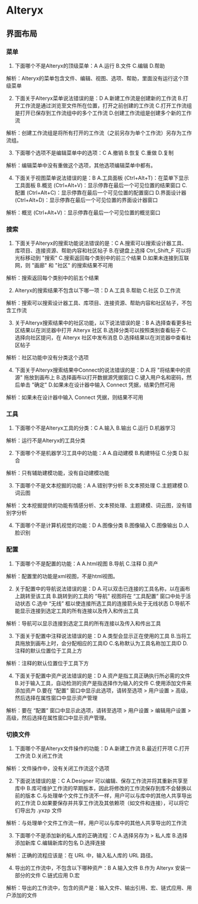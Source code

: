 # Alteryx 

## 界面布局 

### 菜单 
1. 下面哪个不是Alteryx的顶级菜单：A
    A.运行
    B.文件
    C.编辑
    D.帮助

解析：Alteryx的菜单包含文件、编辑、视图、选项、帮助，里面没有运行这个顶级菜单

2. 下面关于Alteryx菜单说法错误的是：D
    A.新建工作流是创建新的工作流
    B.打开工作流是通过浏览至文件所在位置，打开之前创建的工作流
    C.打开工作流组是打开已保存到工作流组中的多个工作流
    D.创建工作流组是创建多个新的工作流

解析：创建工作流组是将所有打开的工作流（之前另存为单个工作流）另存为工作流组。

3. 下面哪个选项不是编辑菜单中的选项：C
    A.撤销
    B.恢复
    C.重做
    D.复制

解析：编辑菜单中没有重做这个选项，其他选项编辑菜单中都有。

4. 下面关于视图菜单说法错误的是：B
    A.工具面板 (Ctrl+Alt+T)：在菜单下显示工具面板
    B.概览 (Ctrl+Alt+V)：显示停靠在最后一个可见位置的结果窗口
    C.配置 (Ctrl+Alt+C)：显示停靠在最后一个可见位置的配置窗口
    D.界面设计器 (Ctrl+Alt+D)：显示停靠在最后一个可见位置的界面设计器窗口

解析：概览 (Ctrl+Alt+V)：显示停靠在最后一个可见位置的概览窗口

### 搜索 

1. 下面关于Alteryx的搜索功能说法错误的是：C
    A.搜索可以搜索设计器工具、库项目、连接资源、帮助内容和社区帖子
    B.在键盘上选择 Ctrl_Shift_F 可以将光标移动到 "搜索"
    C.搜索返回每个类别中的前三个结果
    D.如果未连接到互联网，则 "画廊" 和 "社区" 的搜索结果不可用

解析：搜索返回每个类别中的前五个结果

2. Alteryx的搜索结果不包含以下哪一项：D
    A.工具
    B.帮助
    C.社区
    D.工作流

解析：搜索可以搜索设计器工具、库项目、连接资源、帮助内容和社区帖子，不包含工作流

3. 关于Alteryx搜索结果中的社区功能，以下说法错误的是：B
    A.选择查看更多社区结果以在浏览器中打开 Alteryx 社区
    B.选择分类可以按照类别查看贴子
    C.选择向社区提问，在 Alteryx 社区中发布消息
    D.选择结果以在浏览器中查看社区帖子

解析：社区功能中没有分类这个选项

4. 下面关于Alteryx搜索结果中Connect的说法错误的是：D
    A.将 "将结果中的资源" 拖放到画布上
    B.选择画布以打开数据源凭据窗口
    C.键入用户名和密码，然后单击 "确定"
    D.如果未在设计器中输入 Connect 凭据，结果仍然可用

解析：如果未在设计器中输入 Connect 凭据，则结果不可用

### 工具 

1. 下面哪个不是Alteryx工具的分类：C
    A.输入
    B.输出
    C.运行
    D.机器学习

解析：运行不是Alteryx的工具分类

2. 下面哪个不是机器学习工具中的功能：A
    A.自动建模
    B.构建特征
    C.分类
    D.拟合

解析：只有辅助建模功能，没有自动建模功能

3. 下面哪个不是文本挖掘的功能：A
    A.错别字分析
    B.文本预处理
    C.主题建模
    D.词云图

解析：文本挖掘提供的功能有情感分析、文本预处理、主题建模、词云图，没有错别字分析

4. 下面哪个不是计算机视觉的功能：D
    A.图像分类
    B.图像输入
    C.图像输出
    D.人脸识别

### 配置 

1. 下面哪个不是配置的功能：A
    A.html视图
    B.导航
    C.注释
    D.资产

解析：配置里的功能是xml视图，不是html视图。

2. 关于配置中的导航说法错误的是：D
    A.可以双击已连接的工具名称，以在画布上跳转至该工具
    B.跳转到的工具的 “导航” 视图将在 “工具配置” 窗口中处于活动状态
    C.选中 “无线” 框以使连接所选工具的连接箭头处于无线状态
    D.导航不能显示连接到选定工具的所有连接以及传入和传出工具

解析：导航可以显示连接到选定工具的所有连接以及传入和传出工具

3. 下面关于配置中注释说法错误的是：D
    A.类型会显示正在使用的工具
    B.当将工具拖放到画布上时，会分配相应的工具ID
    C.名称默认为工具名称加工具ID
    D.注释的默认位置位于工具上方

解析：注释的默认位置位于工具下方

4. 下面关于配置中资产说法错误的是：D
    A.资产是指工具正确执行所必需的文件
    B.对于输入工具，自动检测的资产是指选择作为输入的文件
    C.使用添加文件来添加资产
    D.要在 “配置” 窗口中显示此选项，请转至选项 > 用户设置 > 高级，然后选择在属性窗口中显示资产管理

解析：要在 “配置” 窗口中显示此选项，请转至选项 > 用户设置 > 编辑用户设置 > 高级，然后选择在属性窗口中显示资产管理。

### 切换文件

1. 下面哪个不是Alteryx文件操作的功能：D
    A.新建工作流
    B.最近打开项
    C.打开工作流
    D.关闭工作流

解析：文件操作中，没有关闭工作流这个选项

2. 下面说法错误的是：C
    A.Designer 可以编辑、保存工作流并将其重新共享至库中
    B.库可维护工作流的早期版本，因此将修改的工作流保存到库不会替换以前的版本
    C.与处理单个文件工作流不一样，用户可以与库中的其他人共享导出的工作流
    D.如果要保存并共享工作流及其依赖项（如文件和连接），可以将它们导出为 .yxzp 文件

解析：与处理单个文件工作流一样，用户可以与库中的其他人共享导出的工作流

3. 下面哪个不是添加新的私人库的正确流程：C
    A.选择另存为 > 私人库
    B.选择添加新库
    C.编辑新库的包名
    D.选择连接

解析：正确的流程应该是：在 URL 中，输入私人库的 URL 路径。

4. 导出的工作流中，不包含以下哪种资产：B
    A.输入文件
    B.作为 Alteryx 安装一部分的文件
    C.链式应用
    D.宏

解析：导出的工作流中，包含的资产是：输入文件、输出引用、宏、链式应用、用户添加的文件